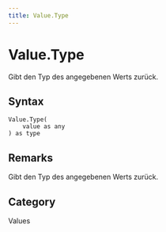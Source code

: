 ```yaml
---
title: Value.Type
---
```


# Value.Type


Gibt den Typ des angegebenen Werts zurück.


## Syntax

```powerquery
Value.Type(
    value as any
) as type
```


## Remarks

Gibt den Typ des angegebenen Werts zurück.



## Category
Values
